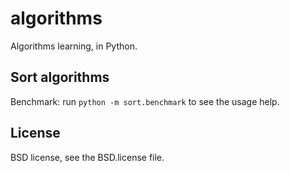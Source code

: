 # algorithms

Algorithms learning, in Python.

## Sort algorithms

Benchmark: run `python -m sort.benchmark` to see the usage help.

## License

BSD license, see the BSD.license file.
